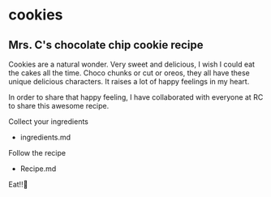 # cookies
## Mrs. C's chocolate chip cookie recipe

Cookies are a natural wonder. Very sweet and delicious, I wish I could eat the cakes all the time. Choco chunks or cut or oreos, they all have these unique delicious characters. It raises a lot of happy feelings in my heart.

In order to share that happy feeling, I have collaborated with everyone at RC to
share this awesome recipe.

Collect your ingredients
- ingredients.md

Follow the recipe
- Recipe.md

Eat!!🤩